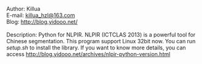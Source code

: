 Author: Killua<br/>
E-mail: killua_hzl@163.com<br/>
Blog: http://blog.yidooo.net/<br/>
<br/>
Description: Python for NLPIR. NLPIR (ICTCLAS 2013) is a powerful tool for Chinese segmentation. This program support Linux 32bit now. You can run <I>setup.sh</I> to install the library. If you want to know more details, you can access http://blog.yidooo.net/archives/nlpir-python-version.html
